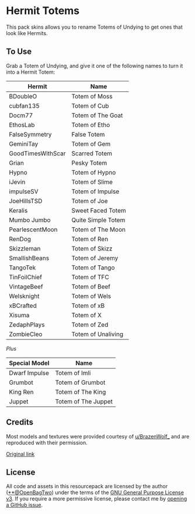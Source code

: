 # Hermit Totems

This pack skins allows you to rename Totems of Undying to get
ones that look like Hermits.

## To Use

Grab a Totem of Undying, and give it one of the following names to turn it into a
Hermit Totem:

| Hermit | Name |
| --- | --- |
| BDoubleO | Totem of Moss |
| cubfan135 | Totem of Cub |
| Docm77 | Totem of The Goat |
| EthosLab | Totem of Etho |
| FalseSymmetry | False Totem |
| GeminiTay | Totem of Gem |
| GoodTimesWithScar | Scarred Totem |
| Grian | Pesky Totem |
| Hypno | Totem of Hypno |
| iJevin | Totem of Slime |
| impulseSV | Totem of Impulse |
| JoeHillsTSD | Totem of Joe |
| Keralis | Sweet Faced Totem |
| Mumbo Jumbo | Quite Simple Totem |
| PearlescentMoon | Totem of The Moon |
| RenDog | Totem of Ren |
| Skizzleman | Totem of Skizz |
| SmallishBeans | Totem of Jeremy |
| TangoTek | Totem of Tango |
| TinFoilChief | Totem of TFC |
| VintageBeef | Totem of Beef |
| Welsknight | Totem of Wels |
| xBCrafted | Totem of xB |
| Xisuma | Totem of X |
| ZedaphPlays | Totem of Zed |
| ZombieCleo | Totem of Unaliving |

_Plus_

| Special Model | Name |
| --- | --- |
| Dwarf Impulse | Totem of Imli |
| Grumbot | Totem of Grumbot |
| King Ren | Totem of The King |
| Juppet | Totem of The Juppet |


## Credits

Most models and textures were provided courtesy of
[u/BrazenWolf_](https://www.reddit.com/user/BrazenWolf_/) and are reproduced with
their permission.

[Original link](https://www.reddit.com/r/HermitCraft/comments/xnir7p/hermit_totems_s9_members_completed/)

## License

All code and assets in this resourcepack are licensed by the author
([**@OpenBagTwo](https://github.com/OpenBagTwo/)) under the terms of the
[GNU General Purpose License v3](https://www.gnu.org/licenses/gpl-3.0.en.html).
If you require a more permissive license, please contact me by
[opening a GitHub issue](https://github.com/OpenBagTwo/chappeau/issues/new).
